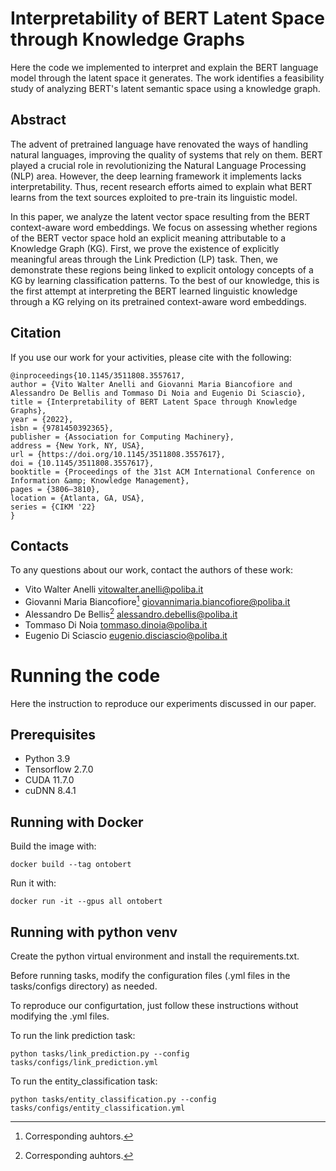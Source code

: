 # Interpretability of BERT Latent Space through Knowledge Graphs

Here the code we implemented to interpret and explain the BERT language model through the latent space it generates. The work identifies a feasibility study of analyzing BERT's latent semantic space using a knowledge graph.

## Abstract

The advent of pretrained language have renovated the ways of handling natural languages, improving the quality of systems that rely on them. BERT played a crucial role in revolutionizing the Natural Language Processing (NLP) area.
However, the deep learning framework it implements lacks interpretability. 
Thus, recent research efforts aimed to explain what BERT learns from the text sources exploited to pre-train its linguistic model.

In this paper, we analyze the latent vector space resulting from the BERT context-aware word embeddings. We focus on assessing whether regions of the BERT vector space hold an explicit meaning attributable to a Knowledge Graph (KG).
First, we prove the existence of explicitly meaningful areas through the Link Prediction (LP) task. Then, we demonstrate these regions being linked to explicit ontology concepts of a KG by learning classification patterns.
To the best of our knowledge, this is the first attempt at interpreting the BERT learned linguistic knowledge through a KG relying on its pretrained context-aware word embeddings.

## Citation

If you use our work for your activities, please cite with the following:

```
@inproceedings{10.1145/3511808.3557617,
author = {Vito Walter Anelli and Giovanni Maria Biancofiore and Alessandro De Bellis and Tommaso Di Noia and Eugenio Di Sciascio},
title = {Interpretability of BERT Latent Space through Knowledge Graphs},
year = {2022},
isbn = {9781450392365},
publisher = {Association for Computing Machinery},
address = {New York, NY, USA},
url = {https://doi.org/10.1145/3511808.3557617},
doi = {10.1145/3511808.3557617},
booktitle = {Proceedings of the 31st ACM International Conference on Information &amp; Knowledge Management},
pages = {3806–3810},
location = {Atlanta, GA, USA},
series = {CIKM '22}
}
```

## Contacts

To any questions about our work, contact the authors of these work:

* Vito Walter Anelli [vitowalter.anelli@poliba.it](mailto:vitowalter.anelli@poliba.it)
* Giovanni Maria Biancofiore[^1] [giovannimaria.biancofiore@poliba.it](mailto:giovannimaria.biancofiore@poliba.it)
* Alessandro De Bellis[^1] [alessandro.debellis@poliba.it](mailto:alessandro.debellis@poliba.it)
* Tommaso Di Noia [tommaso.dinoia@poliba.it](mailto:tommaso.dinoia@poliba.it)
* Eugenio Di Sciascio [eugenio.disciascio@poliba.it](mailto:eugenio.disciascio@poliba.it)

[^1]: Corresponding auhtors.

# Running the code

Here the instruction to reproduce our experiments discussed in our paper.

## Prerequisites

* Python 3.9
* Tensorflow 2.7.0
* CUDA 11.7.0
* cuDNN 8.4.1

## Running with Docker

Build the image with:

```
docker build --tag ontobert
```

Run it with:

```
docker run -it --gpus all ontobert
```

## Running with python venv

Create the python virtual environment and install the requirements.txt.

Before running tasks, modify the configuration files (.yml files in the
tasks/configs directory) as needed.

To reproduce our configurtation, just follow these instructions without modifying the .yml files.

To run the link prediction task:

```
python tasks/link_prediction.py --config tasks/configs/link_prediction.yml
```

To run the entity_classification task:

```
python tasks/entity_classification.py --config tasks/configs/entity_classification.yml
```

